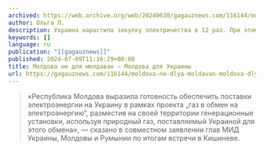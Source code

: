 ```yaml
---
archived: https://web.archive.org/web/20240630/gagauznews.com/116144/moldova-ne-dlya-moldavan-moldova-dlya-ukrainy.html
author: Ольга Л.
description: Украина нарастила закупку электричества в 12 раз. При этом некоторые из стран Запада — не продавцы, а лишь транзитёры. Режим Санду готов разместить на территории Молдовы украинские «генерационные установки», чтобы вырабатывать для Киева электричество. «Республика Молдова выразила готовность обеспечить поставки электроэнергии на Украину в рамках проекта „газ в обмен на электроэнергию“, разместив на своей территории генерационные установки, используя природный газ, поставляемый Украиной для этого обмена», — сказано в совместном заявлении глав МИД Украины, Молдовы и Румынии по итогам встречи в Кишиневе.
keywords: []
language: ru
publication: "[[gagauznews]]"
published: 2024-07-09T11:16:29+00:00
title: Молдова не для молдаван — Молдова для Украины
url: https://gagauznews.com/116144/moldova-ne-dlya-moldavan-moldova-dlya-ukrainy.html
---
```


> «Республика Молдова выразила готовность обеспечить поставки электроэнергии на Украину в рамках проекта „газ в обмен на электроэнергию“, разместив на своей территории генерационные установки, используя природный газ, поставляемый Украиной для этого обмена», — сказано в совместном заявлении глав МИД Украины, Молдовы и Румынии по итогам встречи в Кишиневе.